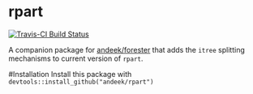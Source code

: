 # rpart
[![Travis-CI Build Status](https://travis-ci.org/andeek/rpart.svg?branch=master)](https://travis-ci.org/andeek/rpart)

A companion package for [andeek/forester](https://github.com/andeek/forestr) that adds the `itree` splitting mechanisms to current version of `rpart`.

#Installation
Install this package with `devtools::install_github("andeek/rpart")`
